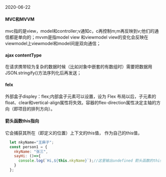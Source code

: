 2020-06-22
#### MVC和MVVM
mvc指的是view，model和controller;v通知c，c再控制m;m再反映到v;他们的通信都是单向的；mvvm是指model view 和viewmodel view的变化会反映在viewmodel上viewmodel和model间是双向通信；
#### ajax contentType
在请求携带较为复杂的数据时候（比如对象中嵌套的有数组时）需要把数据用JSON.stringify()方法序列化后再发送；
#### felx
外部盒子displey：flex;内部盒子元素可以设置，设为 Flex 布局以后，子元素的float、clear和vertical-align属性将失效。容器的flex-direction属性决定主轴的方向（即项目的排列方向）。
#### 箭头函数this指向
它会捕获其所在（即定义的位置）上下文的this值， 作为自己的this值，

```javascript
  let nkyName="王麻子";
  const person1 = {
    nkyName: "张三",
    sayHi: ()=>{
      console.log(`Hi,${this.nkyName}`);//这里输出undefined 箭头函数的this继承的是父执行上下文里面的this；父执行是person1；父执行上下文是window;let不会挂载在window上
    }
  };
  ```
